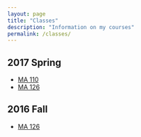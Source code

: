 ```yaml
---
layout: page
title: "Classes"
description: "Information on my courses"
permalink: /classes/
---
```


## 2017 Spring

- [MA 110](/classes/2017/01/ma110/)
- [MA 126](/classes/2017/01/ma126/)

## 2016 Fall

- [MA 126](https://stevenclontz.github.io/teaching-2016-08-17-fall/)
